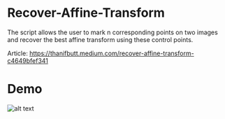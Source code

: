# Recover-Affine-Transform

The script allows the user to mark n corresponding points on two images and recover the best affine transform using these control points.

Article: https://thanifbutt.medium.com/recover-affine-transform-c4649bfef341

# Demo

![alt text](Recover_Affine_Transform.gif)
